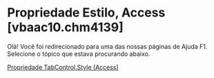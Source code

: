
# Propriedade Estilo, Access [vbaac10.chm4139]

Olá! Você foi redirecionado para uma das nossas páginas de Ajuda F1. Selecione o tópico que estava procurando abaixo.

[Propriedade TabControl.Style (Access)](http://msdn.microsoft.com/library/de0859cd-27af-294b-da0c-ef2055180b21%28Office.15%29.aspx)

